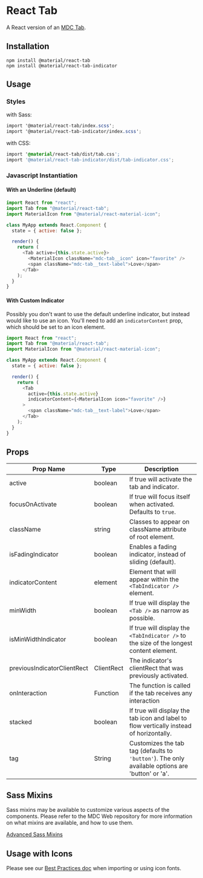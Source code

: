 # React Tab

A React version of an [MDC Tab](https://github.com/material-components/material-components-web/tree/master/packages/mdc-tab).

## Installation

```
npm install @material/react-tab
npm install @material/react-tab-indicator
```

## Usage

### Styles

with Sass:

```scss
import '@material/react-tab/index.scss';
import '@material/react-tab-indicator/index.scss';
```

with CSS:

```css
import '@material/react-tab/dist/tab.css';
import '@material/react-tab-indicator/dist/tab-indicator.css';
```

### Javascript Instantiation

#### With an Underline (default)

```js
import React from "react";
import Tab from "@material/react-tab";
import MaterialIcon from "@material/react-material-icon";

class MyApp extends React.Component {
  state = { active: false };

  render() {
    return (
      <Tab active={this.state.active}>
        <MaterialIcon className="mdc-tab__icon" icon="favorite" />
        <span className="mdc-tab__text-label">Love</span>
      </Tab>
    );
  }
}
```

#### With Custom Indicator

Possibly you don't want to use the default underline indicator, but instead would like to use an icon. You'll need to add an `indicatorContent` prop, which should be set to an icon element.

```js
import React from "react";
import Tab from "@material/react-tab";
import MaterialIcon from "@material/react-material-icon";

class MyApp extends React.Component {
  state = { active: false };

  render() {
    return (
      <Tab
        active={this.state.active}
        indicatorContent={<MaterialIcon icon="favorite" />}
      >
        <span className="mdc-tab__text-label">Love</span>
      </Tab>
    );
  }
}
```

## Props

| Prop Name                   | Type       | Description                                                                                      |
| --------------------------- | ---------- | ------------------------------------------------------------------------------------------------ |
| active                      | boolean    | If true will activate the tab and indicator.                                                     |
| focusOnActivate             | boolean    | If true will focus itself when activated. Defaults to `true`.                                    |
| className                   | string     | Classes to appear on className attribute of root element.                                        |
| isFadingIndicator           | boolean    | Enables a fading indicator, instead of sliding (default).                                        |
| indicatorContent            | element    | Element that will appear within the `<TabIndicator />` element.                                  |
| minWidth                    | boolean    | If true will display the `<Tab />` as narrow as possible.                                        |
| isMinWidthIndicator         | boolean    | If true will display the `<TabIndicator />` to the size of the longest content element.          |
| previousIndicatorClientRect | ClientRect | The indicator's clientRect that was previously activated.                                        |
| onInteraction               | Function   | The function is called if the tab receives any interaction                                       |
| stacked                     | boolean    | If true will display the tab icon and label to flow vertically instead of horizontally.          |
| tag                         | String     | Customizes the tab tag (defaults to `'button'`). The only available options are 'button' or 'a'. |

## Sass Mixins

Sass mixins may be available to customize various aspects of the components. Please refer to the
MDC Web repository for more information on what mixins are available, and how to use them.

[Advanced Sass Mixins](https://github.com/material-components/material-components-web/blob/master/packages/mdc-tab/README.md#sass-mixins)

## Usage with Icons

Please see our [Best Practices doc](../../docs/best-practices.md#importing-font-icons) when importing or using icon fonts.
